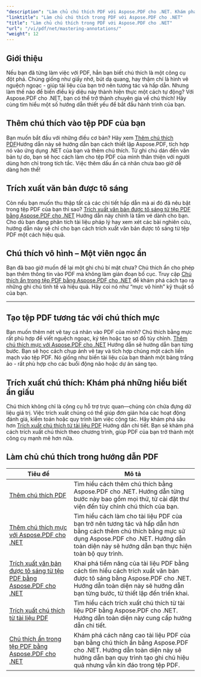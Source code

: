 ```yaml
---
"description": "Làm chủ chú thích PDF với Aspose.PDF cho .NET. Khám phá hướng dẫn từng bước về cách thêm, tùy chỉnh và trích xuất chú thích để làm cho PDF trở nên tương tác hơn."
"linktitle": "Làm chủ chú thích trong PDF với Aspose.PDF cho .NET"
"title": "Làm chủ chú thích trong PDF với Aspose.PDF cho .NET"
"url": "/vi/pdf/net/mastering-annotations/"
"weight": 12
---
```


## Giới thiệu

Nếu bạn đã từng làm việc với PDF, hẳn bạn biết chú thích là một công cụ đột phá. Chúng giống như giấy nhớ, bút dạ quang, hay thậm chí là hình vẽ nguệch ngoạc - giúp tài liệu của bạn trở nên tương tác và hấp dẫn. Nhưng làm thế nào để biến điều kỳ diệu này thành hiện thực một cách tự động? Với Aspose.PDF cho .NET, bạn có thể trở thành chuyên gia về chú thích! Hãy cùng tìm hiểu một số hướng dẫn thiết yếu để bắt đầu hành trình của bạn.

## Thêm chú thích vào tệp PDF của bạn  

Bạn muốn bắt đầu với những điều cơ bản? Hãy xem [Thêm chú thích PDF](./adding-pdf-annotation/)Hướng dẫn này sẽ hướng dẫn bạn cách thiết lập Aspose.PDF, tích hợp nó vào ứng dụng .NET của bạn và thêm chú thích. Từ ghi chú dán đến văn bản tự do, bạn sẽ học cách làm cho tệp PDF của mình thân thiện với người dùng hơn chỉ trong tích tắc. Việc thêm dấu ấn cá nhân chưa bao giờ dễ dàng hơn thế!  


## Trích xuất văn bản được tô sáng  

Còn nếu bạn muốn thu thập tất cả các chi tiết hấp dẫn mà ai đó đã nêu bật trong tệp PDF của bạn thì sao? [Trích xuất văn bản được tô sáng từ tệp PDF bằng Aspose.PDF cho .NET](./extract-highlighted-text-from-pdf/) Hướng dẫn này chính là tấm vé dành cho bạn. Cho dù bạn đang phân tích tài liệu pháp lý hay xem xét các bài nghiên cứu, hướng dẫn này sẽ chỉ cho bạn cách trích xuất văn bản được tô sáng từ tệp PDF một cách hiệu quả.  

## Chú thích vô hình – Một viên ngọc ẩn  

Bạn đã bao giờ muốn để lại một ghi chú bí mật chưa? Chú thích ẩn cho phép bạn thêm thông tin vào PDF mà không làm gián đoạn bố cục. Truy cập [Chú thích ẩn trong tệp PDF bằng Aspose.PDF cho .NET](./invisible-annotation-in-pdf-file/) để khám phá cách tạo ra những ghi chú tinh tế và hiệu quả. Hãy coi nó như “mực vô hình” kỹ thuật số của bạn.  

---

## Tạo tệp PDF tương tác với chú thích mực  

Bạn muốn thêm nét vẽ tay cá nhân vào PDF của mình? Chú thích bằng mực rất phù hợp để viết nguệch ngoạc, ký tên hoặc tạo sơ đồ tùy chỉnh. [Thêm chú thích mực với Aspose.PDF cho .NET](./adding-ink-annotations/) Hướng dẫn sẽ hướng dẫn bạn từng bước. Bạn sẽ học cách chụp ảnh vẽ tay và tích hợp chúng một cách liền mạch vào tệp PDF. Nó giống như biến tài liệu của bạn thành một bảng trắng ảo - rất phù hợp cho các buổi động não hoặc dự án sáng tạo.  

## Trích xuất chú thích: Khám phá những hiểu biết ẩn giấu  

Chú thích không chỉ là công cụ hỗ trợ trực quan—chúng còn chứa đựng dữ liệu giá trị. Việc trích xuất chúng có thể giúp đơn giản hóa các hoạt động đánh giá, kiểm toán hoặc quy trình làm việc cộng tác. Hãy khám phá sâu hơn [Trích xuất chú thích từ tài liệu PDF](./extract-annotations-from-pdf/) Hướng dẫn chi tiết. Bạn sẽ khám phá cách trích xuất chú thích theo chương trình, giúp PDF của bạn trở thành một công cụ mạnh mẽ hơn nữa.  

## Làm chủ chú thích trong hướng dẫn PDF
| Tiêu đề | Mô tả |
| --- | --- | 
| [Thêm chú thích PDF](./adding-pdf-annotation/) | Tìm hiểu cách thêm chú thích bằng Aspose.PDF cho .NET. Hướng dẫn từng bước này bao gồm mọi thứ, từ cài đặt thư viện đến tùy chỉnh chú thích của bạn. |  
| [Thêm chú thích mực với Aspose.PDF cho .NET](./adding-ink-annotations/) | Tìm hiểu cách làm cho tài liệu PDF của bạn trở nên tương tác và hấp dẫn hơn bằng cách thêm chú thích bằng mực sử dụng Aspose.PDF cho .NET. Hướng dẫn toàn diện này sẽ hướng dẫn bạn thực hiện toàn bộ quy trình. |    
| [Trích xuất văn bản được tô sáng từ tệp PDF bằng Aspose.PDF cho .NET](./extract-highlighted-text-from-pdf/) | Khai phá tiềm năng của tài liệu PDF bằng cách tìm hiểu cách trích xuất văn bản được tô sáng bằng Aspose.PDF cho .NET. Hướng dẫn toàn diện này sẽ hướng dẫn bạn từng bước, từ thiết lập đến triển khai. |  
| [Trích xuất chú thích từ tài liệu PDF](./extract-annotations-from-pdf/) | Tìm hiểu cách trích xuất chú thích từ tài liệu PDF bằng Aspose.PDF cho .NET. Hướng dẫn toàn diện này cung cấp hướng dẫn chi tiết. |    
| [Chú thích ẩn trong tệp PDF bằng Aspose.PDF cho .NET](./invisible-annotation-in-pdf-file/) | Khám phá cách nâng cao tài liệu PDF của bạn bằng chú thích ẩn bằng Aspose.PDF cho .NET. Hướng dẫn toàn diện này sẽ hướng dẫn bạn quy trình tạo ghi chú hiệu quả nhưng vẫn kín đáo trong tệp PDF. |